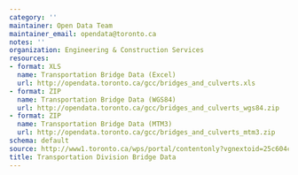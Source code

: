 ```yaml
---
category: ''
maintainer: Open Data Team
maintainer_email: opendata@toronto.ca
notes: ''
organization: Engineering & Construction Services
resources:
- format: XLS
  name: Transportation Bridge Data (Excel)
  url: http://opendata.toronto.ca/gcc/bridges_and_culverts.xls
- format: ZIP
  name: Transportation Bridge Data (WGS84)
  url: http://opendata.toronto.ca/gcc/bridges_and_culverts_wgs84.zip
- format: ZIP
  name: Transportation Bridge Data (MTM3)
  url: http://opendata.toronto.ca/gcc/bridges_and_culverts_mtm3.zip
schema: default
source: http://www1.toronto.ca/wps/portal/contentonly?vgnextoid=25c604ced16f3510VgnVCM10000071d60f89RCRD&vgnextchannel=1a66e03bb8d1e310VgnVCM10000071d60f89RCRD
title: Transportation Division Bridge Data
---
```

